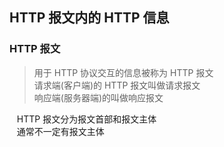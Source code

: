 ## HTTP 报文内的 HTTP 信息
### HTTP 报文
> 用于 HTTP 协议交互的信息被称为 HTTP 报文    
> 请求端(客户端)的 HTTP 报文叫做请求报文    
> 响应端(服务器端)的叫做响应报文

    HTTP 报文分为报文首部和报文主体    
    通常不一定有报文主体

